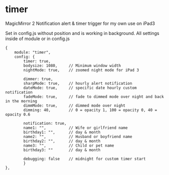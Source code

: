 # timer
MagicMirror 2 Notification alert & timer trigger for my own use on iPad3

Set in config.js without position and is working in background.
All settings inside of module or in config.js

	{
		module: "timer",
		config: {
			timer: true,
			bodysize: 1080,		// Minimum window width
			nightMode: true,	// zoomed night mode for iPad 3

			dimmer: true,
			sharpMode: true,	// hourly alert notification
			dateMode: true,		// specific date hourly custom notification
			fadeMode: true,		// fade to dimmed mode over night and back in the morning
			dimmMode: true,		// dimmed mode over night
			dimming: 40,		// 0 = opacity 1, 100 = opacity 0, 40 = opacity 0.6

			notification: true,
			name1: "",			// Wife or girlfriend name
			birthday1: "",		// day & month
			name2: "",			// Husband or boyfriend name
			birthday2: "",		// day & month
			name3: "",			// Child or pet name
			birthday3: ""		// day & month

			debugging: false 	// midnight for custom timer start
			}
	},
